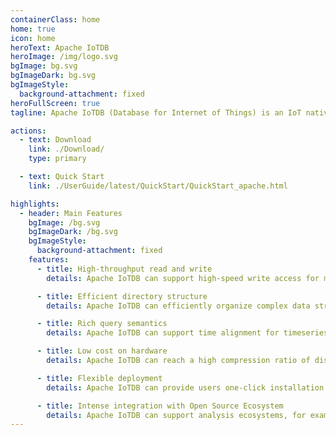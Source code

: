```yaml
---
containerClass: home
home: true
icon: home
heroText: Apache IoTDB
heroImage: /img/logo.svg
bgImage: bg.svg
bgImageDark: bg.svg
bgImageStyle:
  background-attachment: fixed
heroFullScreen: true
tagline: Apache IoTDB (Database for Internet of Things) is an IoT native database with high performance for data management and analysis, deployable on the edge and the cloud. Due to its light-weight architecture, high performance and rich feature set together with its deep integration with Apache Hadoop, Spark and Flink, Apache IoTDB can meet the requirements of massive data storage, high-speed data ingestion and complex data analysis in the IoT industrial fields.

actions:
  - text: Download
    link: ./Download/
    type: primary

  - text: Quick Start
    link: ./UserGuide/latest/QuickStart/QuickStart_apache.html

highlights:
  - header: Main Features
    bgImage: /bg.svg
    bgImageDark: /bg.svg
    bgImageStyle:
      background-attachment: fixed
    features:
      - title: High-throughput read and write
        details: Apache IoTDB can support high-speed write access for millions of low-power and intelligently networked devices. It also provides lightning read access for retrieving data.

      - title: Efficient directory structure
        details: Apache IoTDB can efficiently organize complex data structure from IoT devices and large size of timeseries data with fuzzy searching strategy for complex directory of timeseries data.

      - title: Rich query semantics
        details: Apache IoTDB can support time alignment for timeseries data across devices and sensors, computation in timeseries field and abundant aggregation functions in time dimension.

      - title: Low cost on hardware
        details: Apache IoTDB can reach a high compression ratio of disk storage (it costs less than $0.23 to store 1GB of data on hard disk).

      - title: Flexible deployment
        details: Apache IoTDB can provide users one-click installation on the cloud, terminal tool on desktop and the bridge tool between cloud platform and on premise machine (Data Synchronization Tool).

      - title: Intense integration with Open Source Ecosystem
        details: Apache IoTDB can support analysis ecosystems, for example, Hadoop, Spark, Flink and Grafana (visualization tool).
---
```


<!--

    Licensed to the Apache Software Foundation (ASF) under one
    or more contributor license agreements.  See the NOTICE file
    distributed with this work for additional information
    regarding copyright ownership.  The ASF licenses this file
    to you under the Apache License, Version 2.0 (the
    "License"); you may not use this file except in compliance
    with the License.  You may obtain a copy of the License at

        http://www.apache.org/licenses/LICENSE-2.0

    Unless required by applicable law or agreed to in writing,
    software distributed under the License is distributed on an
    "AS IS" BASIS, WITHOUT WARRANTIES OR CONDITIONS OF ANY
    KIND, either express or implied.  See the License for the
    specific language governing permissions and limitations
    under the License.

-->
<HomeCarousel />

<script setup>
import HomeCarousel from '@source/.vuepress/components/HomeCarousel.vue'
</script>
